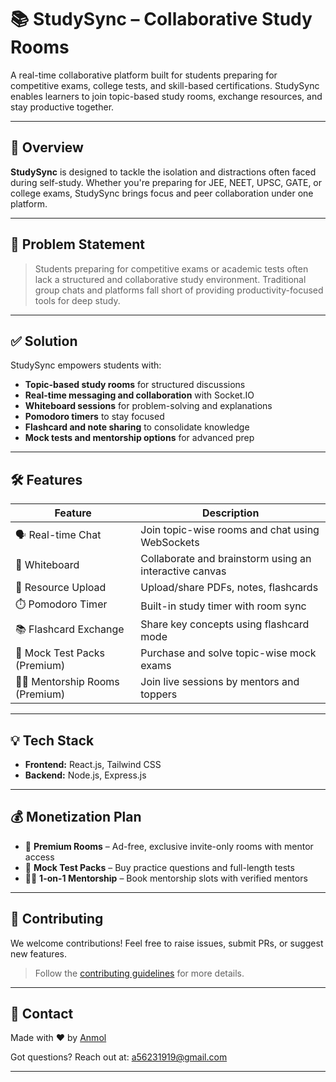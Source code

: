 # 📚 StudySync – Collaborative Study Rooms

A real-time collaborative platform built for students preparing for competitive exams, college tests, and skill-based certifications. StudySync enables learners to join topic-based study rooms, exchange resources, and stay productive together.

---

## 🚀 Overview

**StudySync** is designed to tackle the isolation and distractions often faced during self-study. Whether you're preparing for JEE, NEET, UPSC, GATE, or college exams, StudySync brings focus and peer collaboration under one platform.

---

## 🧠 Problem Statement

> Students preparing for competitive exams or academic tests often lack a structured and collaborative study environment. Traditional group chats and platforms fall short of providing productivity-focused tools for deep study.

---

## ✅ Solution

StudySync empowers students with:

- **Topic-based study rooms** for structured discussions  
- **Real-time messaging and collaboration** with Socket.IO  
- **Whiteboard sessions** for problem-solving and explanations  
- **Pomodoro timers** to stay focused  
- **Flashcard and note sharing** to consolidate knowledge  
- **Mock tests and mentorship options** for advanced prep

---

## 🛠️ Features

| Feature | Description |
|--------|-------------|
| 🗣️ Real-time Chat | Join topic-wise rooms and chat using WebSockets |
| 🎨 Whiteboard | Collaborate and brainstorm using an interactive canvas |
| 📁 Resource Upload | Upload/share PDFs, notes, flashcards |
| ⏱️ Pomodoro Timer | Built-in study timer with room sync |
| 📚 Flashcard Exchange | Share key concepts using flashcard mode |
| 🧪 Mock Test Packs (Premium) | Purchase and solve topic-wise mock exams |
| 👨‍🏫 Mentorship Rooms (Premium) | Join live sessions by mentors and toppers |

---

## 💡 Tech Stack

- **Frontend:** React.js, Tailwind CSS  
- **Backend:** Node.js, Express.js  

---

## 💰 Monetization Plan

- 🔐 **Premium Rooms** – Ad-free, exclusive invite-only rooms with mentor access  
- 🧪 **Mock Test Packs** – Buy practice questions and full-length tests  
- 👨‍🏫 **1-on-1 Mentorship** – Book mentorship slots with verified mentors  

---

## 🤝 Contributing

We welcome contributions! Feel free to raise issues, submit PRs, or suggest new features.

> Follow the [contributing guidelines](CONTRIBUTING.md) for more details.

---

## 📧 Contact

Made with ❤️ by [Anmol](https://github.com/AnmolGithubx)

Got questions? Reach out at: [a56231919@gmail.com](mailto:a56231919@gmail.com)

---